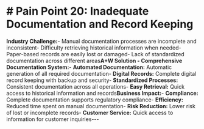 # # Pain Point 20: Inadequate Documentation and Record Keeping

**Industry Challenge:**- Manual documentation processes are incomplete and inconsistent- Difficulty retrieving historical information when needed- Paper-based records are easily lost or damaged- Lack of standardized documentation across different areas**A+W Solution - Comprehensive Documentation System:**- **Automated Documentation:** Automatic generation of all required documentation- **Digital Records:** Complete digital record keeping with backup and security- **Standardized Processes:** Consistent documentation across all operations- **Easy Retrieval:** Quick access to historical information and records**Business Impact:**- **Compliance:** Complete documentation supports regulatory compliance- **Efficiency:** Reduced time spent on manual documentation- **Risk Reduction:** Lower risk of lost or incomplete records- **Customer Service:** Quick access to information for customer inquiries---